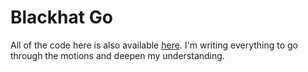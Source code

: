 # Blackhat Go
All of the code here is also available
[here](https://github.com/blackhat-go/bhg). I'm writing everything to go
through the motions and deepen my understanding.
